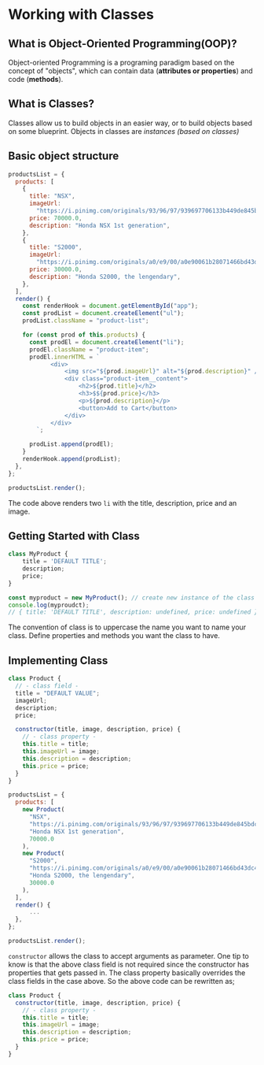 # Working with Classes

## What is Object-Oriented Programming(OOP)?
Object-oriented Programming is a programing paradigm based on the concept of "objects", which can contain data (**attributes or properties**) and code (**methods**).

## What is Classes?
Classes allow us to build objects in an easier way, or to build objects based on some blueprint. Objects in classes are *instances (based on classes)*

## Basic object structure
```javascript
productsList = {
  products: [
    {
      title: "NSX",
      imageUrl:
        "https://i.pinimg.com/originals/93/96/97/939697706133b449de845bdce4498620.jpg",
      price: 70000.0,
      description: "Honda NSX 1st generation",
    },
    {
      title: "S2000",
      imageUrl:
        "https://i.pinimg.com/originals/a0/e9/00/a0e90061b28071466bd43dc48a8f9028.jpg",
      price: 30000.0,
      description: "Honda S2000, the lengendary",
    },
  ],
  render() {
    const renderHook = document.getElementById("app");
    const prodList = document.createElement("ul");
    prodList.className = "product-list";

    for (const prod of this.products) {
      const prodEl = document.createElement("li");
      prodEl.className = "product-item";
      prodEl.innerHTML = `
            <div>
                <img src="${prod.imageUrl}" alt="${prod.description}" />
                <div class="product-item__content">
                    <h2>${prod.title}</h2>
                    <h3>$${prod.price}</h3>
                    <p>${prod.description}</p>
                    <button>Add to Cart</button>
                </div>
            </div>
        `;

      prodList.append(prodEl);
    }
    renderHook.append(prodList);
  },
};

productsList.render();
```

The code above renders two `li` with the title, description, price and an image.

## Getting Started with Class

```javascript
class MyProduct {
    title = 'DEFAULT TITLE';
    description;
    price;
}

const myproduct = new MyProduct(); // create new instance of the class
console.log(myproudct);
// { title: 'DEFAULT TITLE', description: undefined, price: undefined }
```
The convention of class is to uppercase the name you want to name your class.
Define properties and methods you want the class to have.

## Implementing Class

```javascript
class Product {
  // - class field -
  title = "DEFAULT VALUE";
  imageUrl;
  description;
  price;

  constructor(title, image, description, price) {
    // - class property -
    this.title = title;
    this.imageUrl = image;
    this.description = description;
    this.price = price;
  }
}

productsList = {
  products: [
    new Product(
      "NSX",
      "https://i.pinimg.com/originals/93/96/97/939697706133b449de845bdce4498620.jpg",
      "Honda NSX 1st generation",
      70000.0
    ),
    new Product(
      "S2000",
      "https://i.pinimg.com/originals/a0/e9/00/a0e90061b28071466bd43dc48a8f9028.jpg",
      "Honda S2000, the lengendary",
      30000.0
    ),
  ],
  render() {
      ...
  },
};

productsList.render();
```

`constructor` allows the class to accept arguments as parameter.
One tip to know is that the above class field is not required since the constructor has properties that gets passed in. The class property basically overrides the class fields in the case above. So the above code can be rewritten as;

```javascript
class Product {
  constructor(title, image, description, price) {
    // - class property -
    this.title = title;
    this.imageUrl = image;
    this.description = description;
    this.price = price;
  }
}
``` 